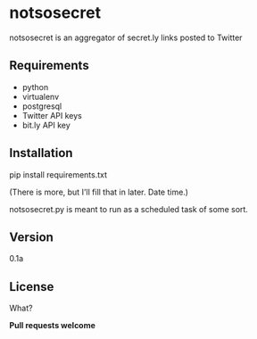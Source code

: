 notsosecret
=========

notsosecret is an aggregator of secret.ly links posted to Twitter


Requirements
----
  - python
  - virtualenv
  - postgresql
  - Twitter API keys
  - bit.ly API key


Installation
----

pip install requirements.txt

(There is more, but I'll fill that in later. Date time.)

notsosecret.py is meant to run as a scheduled task of some sort.

Version
----

0.1a


License
----

What?


**Pull requests welcome**
